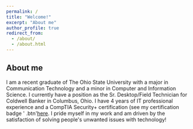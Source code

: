 ```yaml
---
permalink: /
title: "Welcome!"
excerpt: "About me"
author_profile: true
redirect_from: 
  - /about/
  - /about.html
---
```


About me
------
I am a recent graduate of The Ohio State University with a major in Communication Technology and a minor in Computer and Information Science. I currently have a position as the Sr. Desktop/Field Technician for Coldwell Banker in Columbus, Ohio. I have 4 years of IT professional experience and a CompTIA Security+ certification (see my certification badge ' .btn'[here](https://www.youracclaim.com/badges/7eff1275-0e5d-4ff1-9663-7972415d2cb8?). I pride myself in my work and am driven by the satisfaction of solving people's unwanted issues with technology!

